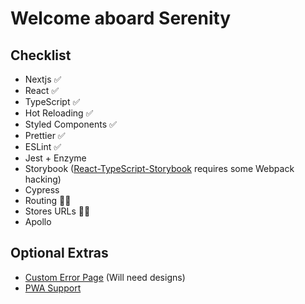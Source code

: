 # Welcome aboard Serenity

## Checklist

- Nextjs ✅
- React ✅
- TypeScript ✅
- Hot Reloading ✅
- Styled Components ✅
- Prettier ✅
- ESLint ✅
- Jest + Enzyme
- Storybook ([React-TypeScript-Storybook](https://medium.com/@dandobusiness/setting-up-a-react-typescript-storybook-project-5e4e9f540568) requires some Webpack hacking)
- Cypress
- Routing 🤷‍♀️
- Stores URLs 🤷‍♀️
- Apollo

## Optional Extras

- [Custom Error Page](https://nextjs.org/docs/advanced-features/custom-error-page) (Will need designs)
- [PWA Support](https://nextjs.org/features/progressive-web-apps#offline-support)
